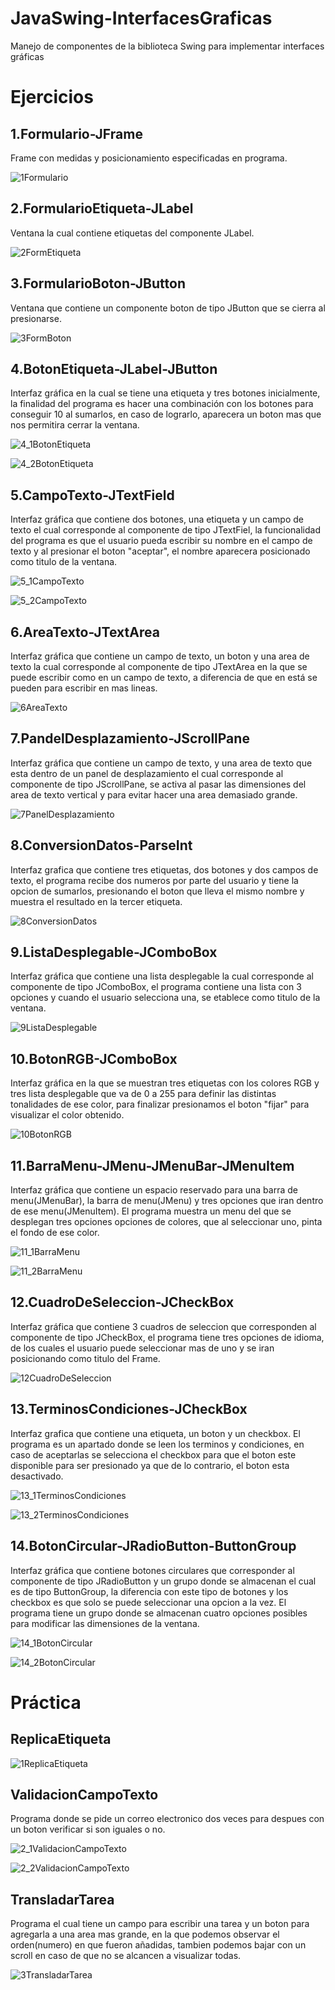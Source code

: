 # JavaSwing-InterfacesGraficas
Manejo de componentes de la biblioteca Swing para implementar interfaces gráficas

# Ejercicios

## 1.Formulario-JFrame

Frame con medidas y posicionamiento especificadas en programa.

![1Formulario](https://user-images.githubusercontent.com/99112892/204202753-647d2c3f-76d8-455a-9811-5812b831031a.png)


## 2.FormularioEtiqueta-JLabel

Ventana la cual contiene etiquetas del componente JLabel.

![2FormEtiqueta](https://user-images.githubusercontent.com/99112892/204694964-8d15fc36-99ac-4cf0-be9b-b09749e4bc4b.png)


## 3.FormularioBoton-JButton

Ventana que contiene un componente boton de tipo JButton que se cierra al presionarse.

![3FormBoton](https://user-images.githubusercontent.com/99112892/204695475-2daca4bb-20b9-42b5-bb65-c9e187298418.png)


## 4.BotonEtiqueta-JLabel-JButton

Interfaz gráfica en la cual se tiene una etiqueta y tres botones inicialmente, la finalidad del programa es hacer una combinación con los botones para conseguir 10 al sumarlos, en caso de lograrlo, aparecera un boton mas que nos permitira cerrar la ventana.

![4_1BotonEtiqueta](https://user-images.githubusercontent.com/99112892/204697652-ca9f0245-d3f1-417f-ba68-15016eb6e2f5.png)

![4_2BotonEtiqueta](https://user-images.githubusercontent.com/99112892/204697669-4077fd5b-656b-469e-bed6-7de6397b2ac1.png)


## 5.CampoTexto-JTextField

Interfaz gráfica que contiene dos botones, una etiqueta y un campo de texto el cual corresponde al componente de tipo JTextFiel, la funcionalidad del programa es que el usuario pueda escribir su nombre en el campo de texto y al presionar el boton "aceptar", el nombre aparecera posicionado como titulo de la ventana.

![5_1CampoTexto](https://user-images.githubusercontent.com/99112892/204698953-59652eb9-dc58-4415-82db-2d57240a0414.png)

![5_2CampoTexto](https://user-images.githubusercontent.com/99112892/204698969-b92a27ee-dc5a-4ba5-a39a-d27b157298e8.png)


## 6.AreaTexto-JTextArea
 
Interfaz gráfica que contiene un campo de texto, un boton y una area de texto la cual corresponde al componente de tipo JTextArea en la que se puede escribir como en un campo de texto, a diferencia de que en está se pueden para escribir en mas lineas.

![6AreaTexto](https://user-images.githubusercontent.com/99112892/204712371-ef18235d-1183-4c86-bcec-8d5fafc2b19b.png)


## 7.PandelDesplazamiento-JScrollPane

Interfaz gráfica que contiene un campo de texto, y una area de texto que esta dentro de un panel de desplazamiento el cual corresponde al componente de tipo JScrollPane, se activa al pasar las dimensiones del area de texto vertical y para evitar hacer una area demasiado grande.

![7PanelDesplazamiento](https://user-images.githubusercontent.com/99112892/204713582-992ea1ea-2fbb-49ac-9d5b-bba94bbdbac0.png)


## 8.ConversionDatos-ParseInt

Interfaz grafica que contiene tres etiquetas, dos botones y dos campos de texto, el programa recibe dos numeros por parte del usuario y tiene la opcion de sumarlos, presionando el boton que lleva el mismo nombre y muestra el resultado en la tercer etiqueta.

![8ConversionDatos](https://user-images.githubusercontent.com/99112892/204715212-80317805-2c40-42f3-bd40-b15381707561.png)


## 9.ListaDesplegable-JComboBox

Interfaz gráfica que contiene una lista desplegable la cual corresponde al componente de tipo JComboBox, el programa contiene una lista con 3 opciones y cuando el usuario selecciona una, se etablece como titulo de la ventana.

![9ListaDesplegable](https://user-images.githubusercontent.com/99112892/204716208-a19c8eb5-89ae-47bd-826c-33822b7d30fa.png)


## 10.BotonRGB-JComboBox

Interfaz gráfica en la que se muestran tres etiquetas con los colores RGB y tres lista desplegable que va de 0 a 255 para definir las distintas tonalidades de ese color, para finalizar presionamos el boton "fijar" para visualizar el color obtenido.

![10BotonRGB](https://user-images.githubusercontent.com/99112892/204717118-fda8ba83-32d2-4d13-a430-e2e64c567661.png)


## 11.BarraMenu-JMenu-JMenuBar-JMenuItem

Interfaz gráfica que contiene un espacio reservado para una barra de menu(JMenuBar), la barra de menu(JMenu) y tres opciones que iran dentro de ese menu(JMenuItem). El programa muestra un menu del que se desplegan tres opciones opciones de colores, que al seleccionar uno, pinta el fondo de ese color.

![11_1BarraMenu](https://user-images.githubusercontent.com/99112892/204718682-6ebb8996-692a-4444-a194-435901d5970e.png)

![11_2BarraMenu](https://user-images.githubusercontent.com/99112892/204718698-a8ebdded-e64a-4d73-a782-599d6f5dd213.png)


## 12.CuadroDeSeleccion-JCheckBox

Interfaz gráfica que contiene 3 cuadros de seleccion que corresponden al componente de tipo JCheckBox, el programa tiene tres opciones de idioma, de los cuales el usuario puede seleccionar mas de uno y se iran posicionando como titulo del Frame.

![12CuadroDeSeleccion](https://user-images.githubusercontent.com/99112892/204975206-0a08ea74-93cc-4ca6-b0b5-1af2ff864523.png)


## 13.TerminosCondiciones-JCheckBox

Interfaz grafica que contiene una etiqueta, un boton y un checkbox. El programa es un apartado donde se leen los terminos y condiciones, en caso de aceptarlas se selecciona el checkbox para que el boton este disponible para ser presionado ya que de lo contrario, el boton esta desactivado.

![13_1TerminosCondiciones](https://user-images.githubusercontent.com/99112892/204986552-ec0e9c0c-9d9b-425c-b05b-96c4eea1c269.png)

![13_2TerminosCondiciones](https://user-images.githubusercontent.com/99112892/204986570-f5b48fd5-f29d-4812-bec4-8feb0cb3c120.png)


## 14.BotonCircular-JRadioButton-ButtonGroup

Interfaz gráfica que contiene botones circulares que corresponder al componente de tipo JRadioButton y un grupo donde se almacenan el cual es de tipo ButtonGroup, la diferencia con este tipo de botones y los checkbox es que solo se puede seleccionar una opcion a la vez. El programa tiene un grupo donde se almacenan cuatro opciones posibles para modificar las dimensiones de la ventana.

![14_1BotonCircular](https://user-images.githubusercontent.com/99112892/204988462-27977f26-03da-474a-bca4-c04a1442512b.png)

![14_2BotonCircular](https://user-images.githubusercontent.com/99112892/204988494-c9d2c349-e7e8-489e-8da4-c3f5252c32a3.png)



# Práctica

## ReplicaEtiqueta

![1ReplicaEtiqueta](https://user-images.githubusercontent.com/99112892/205221846-82dc1188-1129-4422-8c90-91b7d3de10d1.png)


## ValidacionCampoTexto

Programa donde se pide un correo electronico dos veces para despues con un boton verificar si son iguales o no.

![2_1ValidacionCampoTexto](https://user-images.githubusercontent.com/99112892/205227263-72fd7c60-28bc-47f5-b36c-ad9f9e18faf0.png)

![2_2ValidacionCampoTexto](https://user-images.githubusercontent.com/99112892/205227287-42850446-6316-468d-be25-bf1e8641d07c.png)


## TransladarTarea

Programa el cual tiene un campo para escribir una tarea y un boton para agregarla a una area mas grande, en la que podemos observar el orden(numero) en que fueron añadidas, tambien podemos bajar con un scroll en caso de que no se alcancen a visualizar todas.

![3TransladarTarea](https://user-images.githubusercontent.com/99112892/205228428-487b5f8e-e549-4863-b06c-eef2c14e473f.png)

